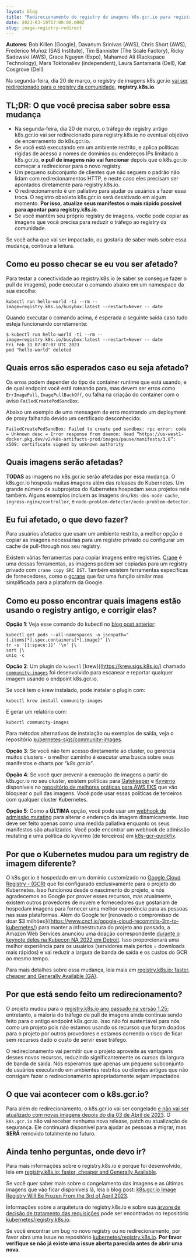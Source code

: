 ```yaml
---
layout: blog
title: "Redirecionamento do registry de imagens k8s.gcr.io para registry.k8s.io - O que você precisa saber"
date: 2023-03-10T17:00:00.000Z
slug: image-registry-redirect
---
```


**Autores**: Bob Killen (Google), Davanum Srinivas (AWS), Chris Short (AWS), Frederico Muñoz (SAS
Institute), Tim Bannister (The Scale Factory), Ricky Sadowski (AWS), Grace Nguyen (Expo), Mahamed
Ali (Rackspace Technology), Mars Toktonaliev (independent), Laura Santamaria (Dell), Kat Cosgrove
(Dell)


Na segunda-feira, dia 20 de março, o registry de imagens k8s.gcr.io [vai ser redirecionado para o registry da comunidade](https://kubernetes.io/blog/2022/11/28/registry-k8s-io-faster-cheaper-ga/), **registry.k8s.io**.


## TL;DR: O que você precisa saber sobre essa mudança
- Na segunda-feira, dia 20 de março, o tráfego do registry antigo k8s.gcr.io vai ser redirecionado para
registry.k8s.io no eventual objetivo de encerramento do k8s.gcr.io.
- Se você está executando em um ambiente restrito, e aplica políticas rígidas de acesso a nomes de domínios
ou endereços IPs limitado a k8s.gcr.io, **o pull de imagens não vai funcionar** depois que o k8s.gcr.io começar
a redirecionar para o novo registry.
- Um pequeno subconjunto de clientes que não seguem o padrão não lidam com redirecionamentos HTTP, e neste caso eles
precisam ser apontados diretamente para registry.k8s.io.
- O redirecionamento é um paliativo para ajudar os usuários a fazer essa troca. O registro obsoleto k8s.gcr.io será desativado em algum momento. **Por isso, atualize seus manifestos o mais rápido possível para apontar para registry.k8s.io**.
- Se você mantém seu próprio registry de imagens, voc6e pode copiar as imagens que você precisa para reduzir o tráfego
ao registry da comunidade.

Se você acha que vai ser impactado, ou gostaria de saber mais sobre essa mudança, continue a leitura.

## Como eu posso checar se eu vou ser afetado?
Para testar a conectividade ao registry.k8s.io (e saber se consegue fazer o pull de imagens), pode executar o
comando abaixo em um namespace da sua escolha:

```
kubectl run hello-world -ti --rm --image=registry.k8s.io/busybox:latest --restart=Never -- date
```

Quando executar o comando acima, é esperada a seguinte saída caso tudo esteja funcionando corretamente:

```
$ kubectl run hello-world -ti --rm --image=registry.k8s.io/busybox:latest --restart=Never -- date
Fri Feb 31 07:07:07 UTC 2023
pod "hello-world" deleted
```

## Quais erros são esperados caso eu seja afetado?
Os erros podem depender do tipo de container runtime que está usando, e de qual endpoint você está 
roteando para, mas devem ser erros como `ErrImagePull`, `ImagePullBackOff`, ou falha na criação do
container com o aviso `FailedCreatePodSandBox`.

Abaixo um exemplo de uma mensagem de erro mostrando um deployment de proxy falhando devido um certificado desconhecido:

```
FailedCreatePodSandBox: Failed to create pod sandbox: rpc error: code = Unknown desc = Error response from daemon: Head “https://us-west1-docker.pkg.dev/v2/k8s-artifacts-prod/images/pause/manifests/3.8”: x509: certificate signed by unknown authority
```

## Quais imagens serão afetadas?
**TODAS** as imagens no k8s.gcr.io serão afetadas por essa mudança. O k8s.gcr.io hospeda muitas imagens além das releases do Kubernetes. Um grande número de subprojetos do Kubernetes hospedam seus projetos nele também. Alguns exemplos incluem 
as imagens `dns/k8s-dns-node-cache`, `ingress-nginx/controller`, e
`node-problem-detector/node-problem-detector`.

## Eu fui afetado, o que devo fazer?
Para usuários afetados que usam um ambiente restrito, a melhor opção é copiar as imagens necessárias
para um registro privado ou configurar um cache de pull-through nos seu registry.

Existem várias ferramentas para copiar imagens entre registries. [Crane](https://github.com/google/go-containerregistry/blob/main/cmd/crane/doc/crane_copy.md) é uma dessas ferramentas, as imagens podem ser copiadas para um registry privado com `crane copy SRC DST`. Também existem ferramentas específicas de fornecedores, como o [gcrane](https://cloud.google.com/container-registry/docs/migrate-external-containers#copy) que faz uma função similar mas simplificada para a plataform da Google.


## Como eu posso encontrar quais imagens estão usando o registry antigo, e corrigir elas?

**Opção 1**: Veja esse comando do kubectl no [blog post anterior](https://kubernetes.io/blog/2023/02/06/k8s-gcr-io-freeze-announcement/#what-s-nex):

```
kubectl get pods --all-namespaces -o jsonpath="{.items[*].spec.containers[*].image}" |\
tr -s '[[:space:]]' '\n' |\
sort |\
uniq -c
```

**Opção 2**: Um plugin do `kubectl` [krew]((https://krew.sigs.k8s.io/) chamado [`community-images`](https://github.com/kubernetes-sigs/community-images#kubectl-community-images) foi desenvolvido para escanear e reportar qualquer
imagem usando o endpoint k8s.gcr.io.

Se você tem o krew instalado, pode instalar o plugin com:

```
kubectl krew install community-images
```

E gerar um relatório com:

```
kubectl community-images
```

Para métodos alternativos de instalação ou exemplos de saída, veja o repositório [kubernetes-sigs/community-images](https://github.com/kubernetes-sigs/community-image).

**Opção 3**: Se você não tem acesso diretamente ao cluster, ou gerencia muitos clusters - o melhor
caminho é executar uma busca sobre seus manifestos e charts por _"k8s.gcr.io"_.

**Opção 4**: Se você quer prevenir a execução de imagens a partir do k8s.gcr.io no seu cluster, existem políticas
para [Gatekeeper](https://open-policy-agent.github.io/gatekeeper-library/website/) e
[Kyverno](https://kyverno.io/) disponíveis no [repositório de melhores práticas para AWS EKS](https://github.com/aws/aws-eks-best-practices/tree/master/policies/k8s-registry-deprecation) que vão bloquear o pull das imagens. Você
pode usar essas políticas de terceiros com qualquer cluster Kubernetes.

**Opção 5**: Como a **ÚLTIMA** opção, você pode usar um [webhook de admissão mutating](https://kubernetes.io/docs/reference/access-authn-authz/extensible-admission-controllers/#what-are-admission-webhooks) para alterar o
endereço da imagem dinamicamente. Isso deve ser feito apenas como uma medida paliativa enquanto os
seus manifestos são atualizados. Você pode encontrar um webhook de admissão mutating e uma política do 
kyverno (de terceiros) em [k8s-gcr-quickfix](https://github.com/abstractinfrastructure/k8s-gcr-quickfix).


## Por que o Kubernetes mudou para um registry de imagem diferente?

O k8s.gcr.io é hospedado em um domínio customizado no [Google Cloud Registry - (GCR)](https://cloud.google.com/container-registry)
que foi configurado exclusivamente para o projeto do Kubernetes. Isso funcionou desde o nascimento do projeto,
e nós agradecemos ao Google por prover esses recursos, mas atualmente, existem outros provedores de nuvem e fornecedores
que gostariam de hospedam imagens para fornecer uma melhor experiência para as pessoas nas suas plataformas. 
Além do Google ter [renovado o compromisso de doar $3 milhões]((https://www.cncf.io/google-cloud-recommits-3m-to-kubernetes/) para manter a infraestrutura do projeto ano passado, a Amazon Web Services anunciou uma doação correspondente 
[durante o keynote deles na Kubecon NA 2022 em Detroit](https://youtu.be/PPdimejomWo?t=236). Isso proporcionará
uma melhor experiência para os usuários (servidores mais pertos = downloads mais rápidos) e vai reduzir 
a largura de banda de saída e os custos do GCR ao mesmo tempo.

Para mais detalhes sobre essa mudança, leia mais em [registry.k8s.io: faster, cheaper and Generally Available
(GA)](/blog/2022/11/28/registry-k8s-io-faster-cheaper-ga/).


## Por que está sendo feito um redirecionamento?

O projeto mudou para o [registry.k8s.io ano passado na versão 1.25](https://kubernetes.io/blog/2022/11/28/registry-k8s-io-faster-cheaper-ga/); entretanto, a maioria do tráfego de pull de imagens ainda continua sendo
feito para o antigo endpoint k8s.gcr.io. Isso não foi sustentável para nós como um projeto pois não estamos
usando os recursos que foram doados para o projeto por outros provedores e estamos correndo o risco de ficar 
sem recursos dado o custo de servir esse tráfego.

O redirecionamento vai permitir que o projeto aproveite as vantagens desses novos recursos, reduzindo
significantemente os cursos da largura de banda de saída. Nós esperamos que apenas um pequeno subconjunto
de usuários executando em ambientes restritos ou clientes antigos que não consigam fazer o redirecionamento
apropriadamente sejam impactados.

## O que vai acontecer com o k8s.gcr.io?
Para além do redirecionamento, o k8s.gcr.io vai ser congelado [e não vai ser atualizado com novas imagens
depois do dia 03 de Abril de 2023](https://kubernetes.io/blog/2023/02/06/k8s-gcr-io-freeze-announcement/).
O `k8s.gcr.io` não vai receber nenhuma nova release, patch ou atualização de segurança. Ele continuará 
disponível para ajudar as pessoas a migrar, mas **SERÁ** removido totalmente no futuro.

## Ainda tenho perguntas, onde devo ir?
Para mais informações sobre o registry.k8s.io e porque foi desenvolvido, leia em [registry.k8s.io: faster,
cheaper and Generally Available](/blog/2022/11/28/registry-k8s-io-faster-cheaper-ga/).

Se você quer saber mais sobre o congelamento das imagens e as últimas imagens que vão ficar disponíveis lá, 
leia o blog post: [k8s.gcr.io Image Registry Will Be Frozen From the 3rd of April
2023](/blog/2023/02/06/k8s-gcr-io-freeze-announcement/).

Informações sobre a arquitetura do registry.k8s.io e sobre sua [árvore de decisão de tratamento das requisições](https://github.com/kubernetes/registry.k8s.io/blob/8408d0501a88b3d2531ff54b14eeb0e3c900a4f3/cmd/archeio/docs/request-handling.md) 
pode ser encontradas no repositório [kubernetes/registry.k8s.io](https://github.com/kubernetes/registry.k8s.io).

Se você encontrar um bug no novo registry ou no redirecionamento, por favor abra uma issue no repositório [kubernetes/registry.k8s.io](https://github.com/kubernetes/registry.k8s.io/issues/new/choose).
**Por favor verifique se não já existe uma issue aberta parecida antes de abrir uma nova**.

